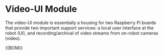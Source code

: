 [M4x10 screws]:Parts.yaml#M4x10PanSteel
[No. 2 Phillips screwdriver]:Parts.yaml#Screwdriver_Philips_No2
# Video-UI Module

The video-UI module is essentially a housing for two Raspberry Pi boards that provide two important support services: a local user interface at the robot (UI), and recording/archival of video streams from on-robot cameras (video).

{{BOM}}


